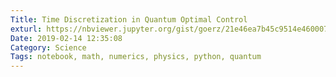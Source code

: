 ```yaml
---
Title: Time Discretization in Quantum Optimal Control
exturl: https://nbviewer.jupyter.org/gist/goerz/21e46ea7b45c9514e460007de14419bd/Krotov_time_discretization.ipynb#
Date: 2019-02-14 12:35:08
Category: Science
Tags: notebook, math, numerics, physics, python, quantum
---
```

